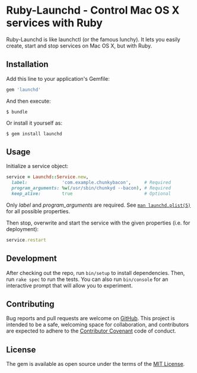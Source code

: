 # Ruby-Launchd - Control Mac OS X services with Ruby

Ruby-Launchd is like launchctl (or the famous lunchy). It lets you easily
create, start and stop services on Mac OS X, but with Ruby. 


## Installation

Add this line to your application's Gemfile:

```ruby
gem 'launchd'
```

And then execute:

    $ bundle

Or install it yourself as:

    $ gem install launchd


## Usage

Initialize a service object:

```Ruby
service = Launchd::Service.new,
  label:             'com.example.chunkybacon',     # Required
  program_arguments: %w(/usr/sbin/chunkyd --bacon), # Required
  keep_alive:        true                           # Optional
```

Only *label* and *program_arguments* are required. See
[`man launchd.plist(5)`](https://developer.apple.com/library/mac/documentation/Darwin/Reference/ManPages/man5/launchd.plist.5.html)
for all possible properties.

Then stop, overwrite and start the service with the given properties (i.e. for
deployment):

```Ruby
service.restart
```


## Development

After checking out the repo, run `bin/setup` to install dependencies.
Then, run `rake spec` to run the tests. You can also run `bin/console` for an
interactive prompt that will allow you to experiment.


## Contributing

Bug reports and pull requests are welcome on
[GitHub](https://github.com/bjoernalbers/ruby-launchd).
This project is intended to be a safe, welcoming space for collaboration,
and contributors are expected to adhere to the
[Contributor Covenant](contributor-covenant.org)
code of conduct.


## License

The gem is available as open source under the terms of the [MIT License](http://opensource.org/licenses/MIT).
